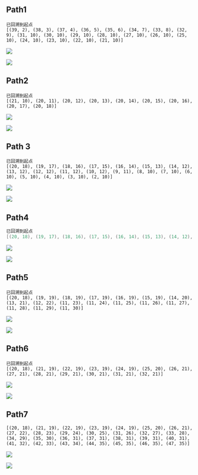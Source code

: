 ## Path1

```
已回溯到起点
[(39, 2), (38, 3), (37, 4), (36, 5), (35, 6), (34, 7), (33, 8), (32, 9), (31, 10), (30, 10), (29, 10), (28, 10), (27, 10), (26, 10), (25, 10), (24, 10), (23, 10), (22, 10), (21, 10)]
```

![](C:\Users\dylan\Desktop\路径及其图样\Path1.png)

![](C:\Users\dylan\Desktop\路径及其图样\Path1_c.png)

## Path2

```
已回溯到起点
[(21, 10), (20, 11), (20, 12), (20, 13), (20, 14), (20, 15), (20, 16), (20, 17), (20, 18)]
```

![](C:\Users\dylan\Desktop\路径及其图样\path2.png)

![](C:\Users\dylan\Desktop\路径及其图样\path2_c.png)



## Path 3

```
已回溯到起点
[(20, 18), (19, 17), (18, 16), (17, 15), (16, 14), (15, 13), (14, 12), (13, 12), (12, 12), (11, 12), (10, 12), (9, 11), (8, 10), (7, 10), (6, 10), (5, 10), (4, 10), (3, 10), (2, 10)]
```

![](C:\Users\dylan\Desktop\路径及其图样\Path3.png)

![](C:\Users\dylan\Desktop\路径及其图样\Path3_c.png)

## Path4

```c
已回溯到起点
[(20, 18), (19, 17), (18, 16), (17, 15), (16, 14), (15, 13), (14, 12), (13, 12), (12, 12), (11, 12), (10, 12), (9, 11), (9, 10), (10, 9), (10, 8)]
```

![](C:\Users\dylan\Desktop\路径及其图样\Path4.png)

![](C:\Users\dylan\Desktop\路径及其图样\Path4_c.png)

## Path5

```
已回溯到起点
[(20, 18), (19, 19), (18, 19), (17, 19), (16, 19), (15, 19), (14, 20), (13, 21), (12, 22), (11, 23), (11, 24), (11, 25), (11, 26), (11, 27), (11, 28), (11, 29), (11, 30)]
```

![](C:\Users\dylan\Desktop\路径及其图样\Path5.png)

![](C:\Users\dylan\Desktop\路径及其图样\Path5_c.png)

## Path6

```
已回溯到起点
[(20, 18), (21, 19), (22, 19), (23, 19), (24, 19), (25, 20), (26, 21), (27, 21), (28, 21), (29, 21), (30, 21), (31, 21), (32, 21)]
```



![](C:\Users\dylan\Desktop\路径及其图样\Path6.png)

![](C:\Users\dylan\Desktop\路径及其图样\Path6_c.png)

## Path7

```
[(20, 18), (21, 19), (22, 19), (23, 19), (24, 19), (25, 20), (26, 21), (27, 22), (28, 23), (29, 24), (30, 25), (31, 26), (32, 27), (33, 28), (34, 29), (35, 30), (36, 31), (37, 31), (38, 31), (39, 31), (40, 31), (41, 32), (42, 33), (43, 34), (44, 35), (45, 35), (46, 35), (47, 35)]
```

![](C:\Users\dylan\Desktop\路径及其图样\Path7.png)

![](C:\Users\dylan\Desktop\路径及其图样\Path7_c.png)